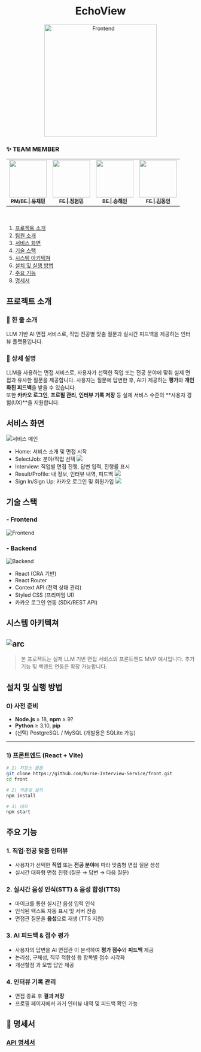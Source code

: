 
<div align="center">
<h1 align="center">
EchoView
</h1>
  <img src="public/EchoView.png" alt="Frontend" width="300" />
</div>

### ✨ TEAM MEMBER
<table>
  <tbody>
    <tr>
      <td align="center"><a href="https://github.com/"><img src="https://avatars.githubusercontent.com/gtend" width="100px"; alt=""/><br /><sub><b>PM/BE | 유채민</b></sub></a><br /></td>
      <td align="center"><a href="https://github.com/jeonghyeonmin1"><img src="public/j.png" width="100px;" alt=""/><br /><sub><b>FE | 정현민</b></sub></a><br /></td>
      <td align="center"><a href="https://github.com/song-hae-in"><img src="public/s.png" width="100px;" alt=""/><br /><sub><b>BE | 송해인</b></sub></a><br /></td>
      <td align="center"><a href="https://github.com/SPIDEY1876"><img src="public/k.png" width="100px;" alt=""/><br /><sub><b>FE | 김동언</b></sub></a><br /></td>
  </tbody>
</table>
<br>

1. [프로젝트 소개](#프로젝트-소개)
2. [팀원 소개](#-team-member)
3. [서비스 화면](#서비스-화면)
4. [기술 스택](#기술-스택)
5. [시스템 아키텍쳐](#시스템-아키텍쳐)
6. [설치 및 실행 방법](#설치-및-실행-방법)
7. [주요 기능](#주요-기능)
7. [명세서](#📝-명세서)

## 프로젝트 소개

### 📌 한 줄 소개  
LLM 기반 AI 면접 서비스로, 직업·전공별 맞춤 질문과 실시간 피드백을 제공하는 인터뷰 플랫폼입니다.

### 📖 상세 설명  
LLM을 사용하는 면접 서비스로, 사용자가 선택한 직업 또는 전공 분야에 맞춰 실제 면접과 유사한 질문을 제공합니다. 
사용자는 질문에 답변한 후, AI가 제공하는 **평가**와 **개인화된 피드백**을 받을 수 있습니다.  
또한 **카카오 로그인**, **프로필 관리**, **인터뷰 기록 저장** 등 실제 서비스 수준의 **사용자 경험(UX)**을 지원합니다.

## 서비스 화면
![서비스 메인](public/home.png)
- Home: 서비스 소개 및 면접 시작
- SelectJob: 분야/직업 선택
![](public/Interview-list.png)
- Interview: 직업별 면접 진행, 답변 입력, 진행률 표시
- Result/Profile: 내 정보, 인터뷰 내역, 피드백
![](public/result.png)
- Sign In/Sign Up: 카카오 로그인 및 회원가입
![](public/SignIn.png)

## 기술 스택
### - Frontend
![Frontend](public/front.png)
### - Backend
![Backend](public/back.png)
- React (CRA 기반)
- React Router
- Context API (전역 상태 관리)
- Styled CSS (프리미엄 UI)
- 카카오 로그인 연동 (SDK/REST API)

## 시스템 아키텍쳐
![arc](public/sys.png)
---

> 본 프로젝트는 실제 LLM 기반 면접 서비스의 프론트엔드 MVP 예시입니다. 추가 기능 및 백엔드 연동은 확장 가능합니다.

##  설치 및 실행 방법

### 0) 사전 준비
- **Node.js** ≥ 18, **npm** ≥ 9?
- **Python** ≥ 3.10, **pip**
- (선택) PostgreSQL / MySQL (개발용은 SQLite 가능)

---

### 1) 프론트엔드 (React + Vite)

```bash
# 1) 저장소 클론
git clone https://github.com/Nurse-Interview-Service/front.git
cd front

# 2) 의존성 설치
npm install

# 3) 데모
npm start
``` 

##  주요 기능

### 1. 직업·전공 맞춤 인터뷰
- 사용자가 선택한 **직업** 또는 **전공 분야**에 따라 맞춤형 면접 질문 생성
- 실시간 대화형 면접 진행 (질문 → 답변 → 다음 질문)

### 2. 실시간 음성 인식(STT) & 음성 합성(TTS)
- 마이크를 통한 실시간 음성 입력 인식
- 인식된 텍스트 자동 표시 및 서버 전송
- 면접관 질문을 **음성**으로 재생 (TTS 지원)

### 3. AI 피드백 & 점수 평가
- 사용자의 답변을 AI 면접관 이 분석하여 **평가 점수**와 **피드백** 제공
- 논리성, 구체성, 직무 적합성 등 항목별 점수 시각화
- 개선할점 과 모법 답안 제공

### 4. 인터뷰 기록 관리
- 면접 종료 후 **결과 저장**
- 프로필 페이지에서 과거 인터뷰 내역 및 피드백 확인 가능

## 📝 명세서

### [API 명세서](https://www.notion.so/API-23b1b52e7b3e8072a611c0ba3bce8d96?source=copy_link)